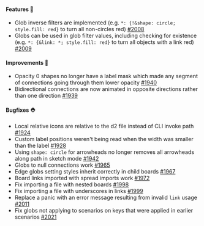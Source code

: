 #### Features 🚀

- Glob inverse filters are implemented (e.g. `*: {!&shape: circle; style.fill: red}` to turn all non-circles red) [#2008](https://github.com/terrastruct/d2/pull/2008)
- Globs can be used in glob filter values, including checking for existence (e.g. `*: {&link: *; style.fill: red}` to turn all objects with a link red) [#2009](https://github.com/terrastruct/d2/pull/2009)

#### Improvements 🧹

- Opacity 0 shapes no longer have a label mask which made any segment of connections going through them lower opacity [#1940](https://github.com/terrastruct/d2/pull/1940)
- Bidirectional connections are now animated in opposite directions rather than one direction [#1939](https://github.com/terrastruct/d2/pull/1939)

#### Bugfixes ⛑️

- Local relative icons are relative to the d2 file instead of CLI invoke path [#1924](https://github.com/terrastruct/d2/pull/1924)
- Custom label positions weren't being read when the width was smaller than the label [#1928](https://github.com/terrastruct/d2/pull/1928)
- Using `shape: circle` for arrowheads no longer removes all arrowheads along path in sketch mode [#1942](https://github.com/terrastruct/d2/pull/1942)
- Globs to null connections work [#1965](https://github.com/terrastruct/d2/pull/1965)
- Edge globs setting styles inherit correctly in child boards [#1967](https://github.com/terrastruct/d2/pull/1967)
- Board links imported with spread imports work [#1972](https://github.com/terrastruct/d2/pull/1972)
- Fix importing a file with nested boards [#1998](https://github.com/terrastruct/d2/pull/1998)
- Fix importing a file with underscores in links [#1999](https://github.com/terrastruct/d2/pull/1999)
- Replace a panic with an error message resulting from invalid `link` usage [#2011](https://github.com/terrastruct/d2/pull/2011)
- Fix globs not applying to scenarios on keys that were applied in earlier scenarios [#2021](https://github.com/terrastruct/d2/pull/2021)

